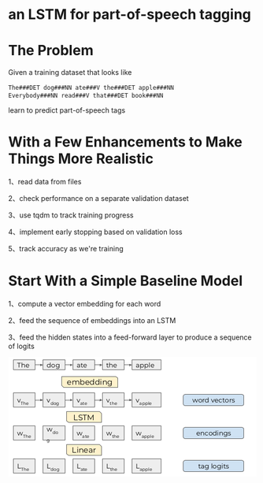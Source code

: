 # an LSTM for part-of-speech tagging

# The Problem
Given a training dataset that looks like
```
The###DET dog###NN ate###V the###DET apple###NN
Everybody###NN read###V that###DET book###NN

```
learn to predict part-of-speech tags

# With a Few Enhancements to Make Things More Realistic
1、read data from files

2、check performance on a separate validation dataset

3、use tqdm to track training progress

4、implement early stopping based on validation loss

5、track accuracy as we're training

# Start With a Simple Baseline Model
1、compute a vector embedding for each word

2、feed the sequence of embeddings into an LSTM

3、feed the hidden states into a feed-forward layer to produce a
sequence of logits

![Network_structure.png](Network_structure.png)